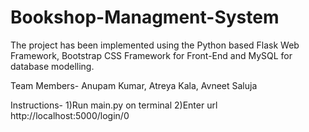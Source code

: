 # Bookshop-Managment-System

The project has been implemented using the Python based Flask Web Framework, Bootstrap CSS Framework for Front-End and
MySQL for database modelling.

Team Members- Anupam Kumar, Atreya Kala, Avneet Saluja

Instructions-
  1)Run main.py on terminal
  2)Enter url http://localhost:5000/login/0
